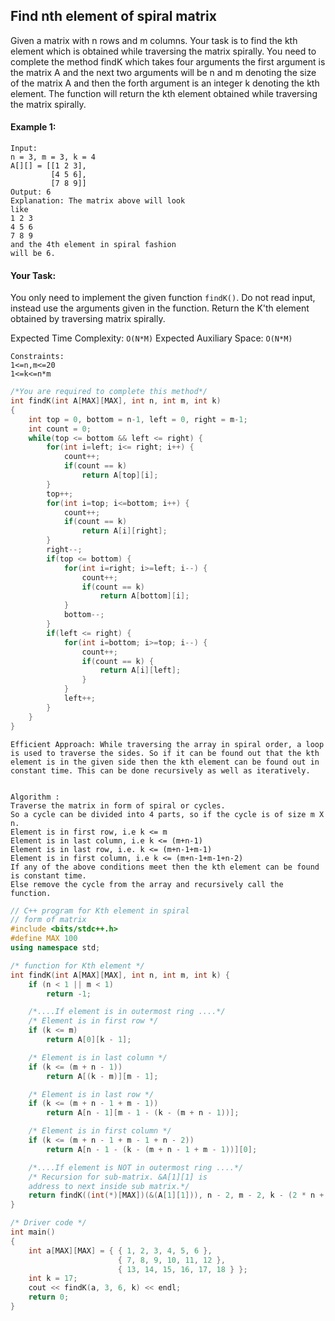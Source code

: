 ## Find nth element of spiral matrix

Given a matrix with n rows and m columns. Your task is to find the kth element which is obtained while traversing the matrix spirally. You need to complete the method findK which takes four arguments the first argument is the matrix A and the next two arguments will be n and m denoting the size of the matrix A and then the forth argument is an integer k denoting the kth element. The function will return the kth element obtained while traversing the matrix spirally.

#### Example 1:

```
Input:
n = 3, m = 3, k = 4
A[][] = [[1 2 3],
         [4 5 6],
         [7 8 9]]
Output: 6
Explanation: The matrix above will look
like
1 2 3
4 5 6
7 8 9
and the 4th element in spiral fashion
will be 6.
```

#### Your Task:

You only need to implement the given function `findK()`. Do not read input, instead use the arguments given in the function. Return the K'th element obtained by traversing matrix spirally.

Expected Time Complexity: `O(N*M)`
Expected Auxiliary Space: `O(N*M)`

```
Constraints:
1<=n,m<=20
1<=k<=n*m
```

```c++
/*You are required to complete this method*/
int findK(int A[MAX][MAX], int n, int m, int k)
{
    int top = 0, bottom = n-1, left = 0, right = m-1;
    int count = 0;
    while(top <= bottom && left <= right) {
        for(int i=left; i<= right; i++) {
            count++;
            if(count == k)
                return A[top][i];
        }
        top++;
        for(int i=top; i<=bottom; i++) {
            count++;
            if(count == k)
                return A[i][right];
        }
        right--;
        if(top <= bottom) {
            for(int i=right; i>=left; i--) {
                count++;
                if(count == k)
                    return A[bottom][i];
            }
            bottom--;
        }
        if(left <= right) {
            for(int i=bottom; i>=top; i--) {
                count++;
                if(count == k) {
                    return A[i][left];
                }
            }
            left++;
        }
    }
}
```

```
Efficient Approach: While traversing the array in spiral order, a loop is used to traverse the sides. So if it can be found out that the kth element is in the given side then the kth element can be found out in constant time. This can be done recursively as well as iteratively.


Algorithm :
Traverse the matrix in form of spiral or cycles.
So a cycle can be divided into 4 parts, so if the cycle is of size m X n.
Element is in first row, i.e k <= m
Element is in last column, i.e k <= (m+n-1)
Element is in last row, i.e. k <= (m+n-1+m-1)
Element is in first column, i.e k <= (m+n-1+m-1+n-2)
If any of the above conditions meet then the kth element can be found is constant time.
Else remove the cycle from the array and recursively call the function.
```

```c++
// C++ program for Kth element in spiral
// form of matrix
#include <bits/stdc++.h>
#define MAX 100
using namespace std;

/* function for Kth element */
int findK(int A[MAX][MAX], int n, int m, int k) {
    if (n < 1 || m < 1)
        return -1;

    /*....If element is in outermost ring ....*/
    /* Element is in first row */
    if (k <= m)
        return A[0][k - 1];

    /* Element is in last column */
    if (k <= (m + n - 1))
        return A[(k - m)][m - 1];

    /* Element is in last row */
    if (k <= (m + n - 1 + m - 1))
        return A[n - 1][m - 1 - (k - (m + n - 1))];

    /* Element is in first column */
    if (k <= (m + n - 1 + m - 1 + n - 2))
        return A[n - 1 - (k - (m + n - 1 + m - 1))][0];

    /*....If element is NOT in outermost ring ....*/
    /* Recursion for sub-matrix. &A[1][1] is
    address to next inside sub matrix.*/
    return findK((int(*)[MAX])(&(A[1][1])), n - 2, m - 2, k - (2 * n + 2 * m - 4));
}

/* Driver code */
int main()
{
    int a[MAX][MAX] = { { 1, 2, 3, 4, 5, 6 },
                        { 7, 8, 9, 10, 11, 12 },
                        { 13, 14, 15, 16, 17, 18 } };
    int k = 17;
    cout << findK(a, 3, 6, k) << endl;
    return 0;
}
```
